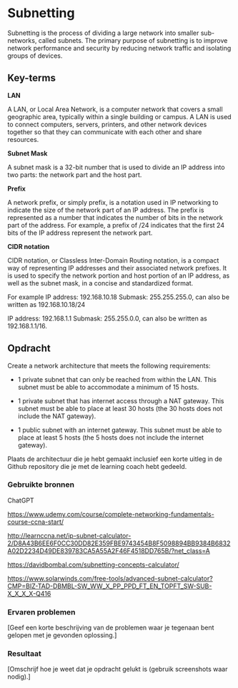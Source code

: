 # Subnetting
Subnetting is the process of dividing a large network into smaller sub-networks, called subnets. The primary purpose of subnetting is to improve network performance and security by reducing network traffic and isolating groups of devices.
## Key-terms
**LAN**

A LAN, or Local Area Network, is a computer network that covers a small geographic area, typically within a single building or campus. A LAN is used to connect computers, servers, printers, and other network devices together so that they can communicate with each other and share resources.

**Subnet Mask**

A subnet mask is a 32-bit number that is used to divide an IP address into two parts: the network part and the host part. 

**Prefix**

A network prefix, or simply prefix, is a notation used in IP networking to indicate the size of the network part of an IP address. The prefix is represented as a number that indicates the number of bits in the network part of the address. For example, a prefix of /24 indicates that the first 24 bits of the IP address represent the network part.

**CIDR notation**

CIDR notation, or Classless Inter-Domain Routing notation, is a compact way of representing IP addresses and their associated network prefixes. It is used to specify the network portion and host portion of an IP address, as well as the subnet mask, in a concise and standardized format.

For example IP address: 192.168.10.18 Submask: 255.255.255.0, can also be written as 192.168.10.18/24

IP address: 192.168.1.1 Submask: 255.255.0.0, can also be written as 192.168.1.1/16.

## Opdracht
Create a network architecture that meets the following requirements:

- 1 private subnet that can only be reached from within the LAN. This subnet must be able to accommodate a minimum of 15 hosts.

- 1 private subnet that has internet access through a NAT gateway. This subnet must be able to place at least 30 hosts (the 30 hosts does not include the NAT gateway).

- 1 public subnet with an internet gateway. This subnet must be able to place at least 5 hosts (the 5 hosts does not include the internet gateway).

Plaats de architectuur die je hebt gemaakt inclusief een korte uitleg in de Github repository die je met de learning coach hebt gedeeld.
### Gebruikte bronnen
ChatGPT

https://www.udemy.com/course/complete-networking-fundamentals-course-ccna-start/

http://learnccna.net/ip-subnet-calculator-2/D8A43B6EE6F0CC30DD82E359FBE9743454B8F5098894BB9384B6832A02D2234D49DE839783CA5A55A2F46F4518DD765B/?net_class=A

https://davidbombal.com/subnetting-concepts-calculator/

https://www.solarwinds.com/free-tools/advanced-subnet-calculator?CMP=BIZ-TAD-DBMBL-SW_WW_X_PP_PPD_FT_EN_TOPFT_SW-SUB-X_X_X_X-Q416

### Ervaren problemen
[Geef een korte beschrijving van de problemen waar je tegenaan bent gelopen met je gevonden oplossing.]

### Resultaat
[Omschrijf hoe je weet dat je opdracht gelukt is (gebruik screenshots waar nodig).]



